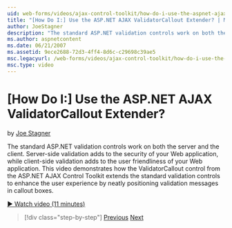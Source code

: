 ```yaml
---
uid: web-forms/videos/ajax-control-toolkit/how-do-i-use-the-aspnet-ajax-validatorcallout-extender
title: "[How Do I:] Use the ASP.NET AJAX ValidatorCallout Extender? | Microsoft Docs"
author: JoeStagner
description: "The standard ASP.NET validation controls work on both the server and the client. Server-side validation adds to the security of your Web application, while c..."
ms.author: aspnetcontent
ms.date: 06/21/2007
ms.assetid: 9ece2688-72d3-4ff4-8d6c-c29698c39ae5
msc.legacyurl: /web-forms/videos/ajax-control-toolkit/how-do-i-use-the-aspnet-ajax-validatorcallout-extender
msc.type: video
---
```

[How Do I:] Use the ASP.NET AJAX ValidatorCallout Extender?
====================
by [Joe Stagner](https://github.com/JoeStagner)

The standard ASP.NET validation controls work on both the server and the client. Server-side validation adds to the security of your Web application, while client-side validation adds to the user friendliness of your Web application. This video demonstrates how the ValidatorCallout control from the ASP.NET AJAX Control Toolkit extends the standard validation controls to enhance the user experience by neatly positioning validation messages in callout boxes.

[&#9654; Watch video (11 minutes)](https://channel9.msdn.com/Blogs/ASP-NET-Site-Videos/how-do-i-use-the-aspnet-ajax-validatorcallout-extender)

> [!div class="step-by-step"]
> [Previous](how-do-i-use-the-numericupdown-extender-control.md)
> [Next](how-do-i-use-the-aspnet-ajax-resizablecontrol-extender.md)
